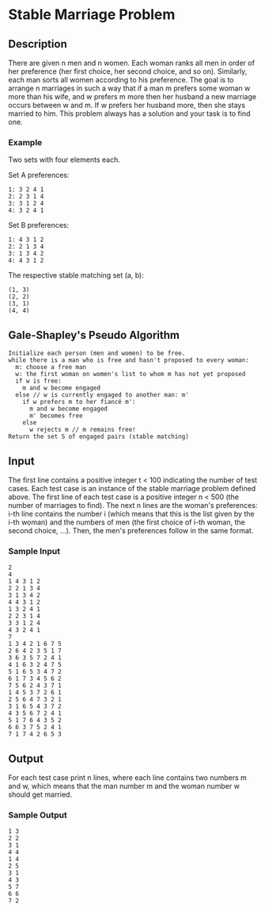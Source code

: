 # Stable Marriage Problem

## Description

There are given n men and n women. Each woman ranks all men in order of her
preference (her first choice, her second choice, and so on). Similarly, each
man sorts all women according to his preference. The goal is to arrange n
marriages in such a way that if a man m prefers some woman w more than his
wife, and w prefers m more then her husband a new marriage occurs between w and
m. If w prefers her husband more, then she stays married to him. This problem
always has a solution and your task is to find one.

### Example

Two sets with four elements each.

Set A preferences:

```
1: 3 2 4 1
2: 2 3 1 4
3: 3 1 2 4
4: 3 2 4 1
```

Set B preferences:

```
1: 4 3 1 2
2: 2 1 3 4
3: 1 3 4 2
4: 4 3 1 2
```

The respective stable matching set (a, b):

```
(1, 3)
(2, 2)
(3, 1)
(4, 4)
```


## Gale-Shapley's Pseudo Algorithm

```
Initialize each person (men and women) to be free.
while there is a man who is free and hasn't proposed to every woman:
  m: choose a free man
  w: the first woman on women's list to whom m has not yet proposed
  if w is free:
    m and w become engaged
  else // w is currently engaged to another man: m'
    if w prefers m to her fiancé m':
      m and w become engaged
      m' becomes free
    else
      w rejects m // m remains free!
Return the set S of engaged pairs (stable matching)
```


## Input

The first line contains a positive integer t < 100 indicating the number of
test cases. Each test case is an instance of the stable marriage problem
defined above. The first line of each test case is a positive integer n < 500
(the number of marriages to find). The next n lines are the woman's
preferences: i-th line contains the number i (which means that this is the list
given by the i-th woman) and the numbers of men (the first choice of i-th woman,
the second choice, ...). Then, the men's preferences follow in the same format.

### Sample Input

```
2
4
1 4 3 1 2
2 2 1 3 4
3 1 3 4 2
4 4 3 1 2
1 3 2 4 1
2 2 3 1 4
3 3 1 2 4
4 3 2 4 1
7
1 3 4 2 1 6 7 5
2 6 4 2 3 5 1 7
3 6 3 5 7 2 4 1
4 1 6 3 2 4 7 5
5 1 6 5 3 4 7 2
6 1 7 3 4 5 6 2
7 5 6 2 4 3 7 1
1 4 5 3 7 2 6 1
2 5 6 4 7 3 2 1
3 1 6 5 4 3 7 2
4 3 5 6 7 2 4 1
5 1 7 6 4 3 5 2
6 6 3 7 5 2 4 1
7 1 7 4 2 6 5 3
```


## Output

For each test case print n lines, where each line contains two numbers m and w,
which means that the man number m and the woman number w should get married.

### Sample Output

```
1 3
2 2
3 1
4 4
1 4
2 5
3 1
4 3
5 7
6 6
7 2
```

